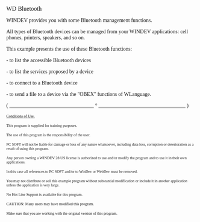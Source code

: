   
<span style="font-family:Arial sans-serif;font-size:16px;">WD Bluetooth</span>

  
<span style="font-family:Arial sans-serif;font-size:14px;">WINDEV provides you with some Bluetooth management functions.</span>

<span style="font-family:Arial sans-serif;font-size:14px;">All types of Bluetooth devices can be managed from your WINDEV applications: cell phones, printers, speakers, and so on.</span>

<span style="font-family:Arial sans-serif;font-size:14px;">This example presents the use of these Bluetooth functions:</span>

<span style="font-family:Arial sans-serif;font-size:14px;">- to list the accessible Bluetooth devices</span>

<span style="font-family:Arial sans-serif;font-size:14px;">- to list the services proposed by a device</span>

<span style="font-family:Arial sans-serif;font-size:14px;">- to connect to a Bluetooth device</span>

<span style="font-family:Arial sans-serif;font-size:14px;">- to send a file to a device via the "OBEX" functions of WLanguage.</span>

  
  
<span style="font-family:Arial sans-serif;font-size:14px;">( \_\_\_\_\_\_\_\_\_\_\_\_\_\_\_\_\_\_\_\_\_\_\_\_\_\_\_\_\_\_\_\_ ° \_\_\_\_\_\_\_\_\_\_\_\_\_\_\_\_\_\_\_\_\_\_\_\_\_\_\_\_\_\_\_\_\_ )</span>

  
<span style="text-decoration:underline;font-family:Arial sans-serif;font-size:10px;">Conditions of Use.</span>

<span style="font-family:Arial sans-serif;font-size:10px;">This program is supplied for training purposes.</span>

<span style="font-family:Arial sans-serif;font-size:10px;">The use of this program is the responsibility of the user. </span>

<span style="font-family:Arial sans-serif;font-size:10px;">PC SOFT will not be liable for damage or loss of any nature whatsoever, including data loss, corruption or deterioration as a result of using this program.</span>

<span style="font-family:Arial sans-serif;font-size:10px;">Any person owning a WINDEV 28 US license is authorized to use and/or modify the program and to use it in their own applications. </span>

<span style="font-family:Arial sans-serif;font-size:10px;">In this case all references to PC SOFT and/or to WinDev or WebDev must be removed.</span>

<span style="font-family:Arial sans-serif;font-size:10px;">You may not distribute or sell this example program without substantial modification or include it in another application unless the application is very large.</span>

  
<span style="font-family:Arial sans-serif;font-size:10px;">No Hot Line Support is available for this program.</span>

  
<span style="font-family:Arial sans-serif;font-size:10px;">CAUTION: Many users may have modified this program. </span>

<span style="font-family:Arial sans-serif;font-size:10px;">Make sure that you are working with the original version of this program.</span>

  
  
  
  